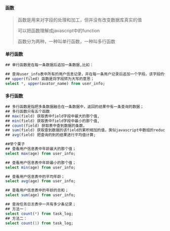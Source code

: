 #### 函数

> 函数是用来对字段的处理和加工，但并没有改变数据库真实的值
>
> 可以把函数理解成javascript中的function
>
> 函数分为两种，一种叫单行函数，一种叫多行函数

#### 单行函数

```sql
## 单行函数是在每一条数据后追加一条数据,比如：

## 查询user_info表中所有的用户信息记录，并在每一条用户记录后追加一个字段，该字段的值为把avator_name的值变为大写后的结果；
## upper(filed) 函数是将字段转为大写的意思；
select *, upper(avator_name) from user_info;
```

#### 多行函数

```sql
## 多行函数是指把多条数据融合在一条数据中，返回的结果中有一条查询的数据；
## 多行函数只有五个函数
## max(field) 获取表中field字段中最大的那个值, 
## min(field) 获取表中field字段中最小的那个值,
## count(field) 获取表中查到数据的条数，
## sum(field) 获取查到数据的该field的累积相加的值，类似javascript中数组的reduce方法；
## avg(field) 把查询的到的结果进行平均值计算;

##举个栗子
## 查看用户信息表中年龄最大的那个值；
select max(age) from user_info;

## 查看用户信息表中年龄最小的那个值；
select min(age) from user_info;

## 查看用户信息表中的平均年龄；
select avg(age) from user_info;

## 查看用户信息表中的年龄的总和；
select sum(age) from user_info;

## 查询任务日志表中一共有多少条记录；
## 方法一：
select count(*) from task_log;
## 方法二：
select count(1) from task_log;

```

